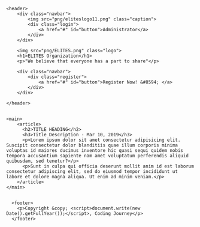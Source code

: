 <!DOCTYPE html>
<html lang = "en">
    <head>
        <meta charset = "utf=8">
        <meta name = "viewport" content="width=device-width,initial-scale=1.0">
        <title> My Resume </title>
        <link rel = "stylesheet" href="s.css">
	</head>

    <header>
        <div class="navbar">
            <img src="png/eliteslogo11.png" class="caption">
            <div class="login">
                <a href="#" id="button">Administrator</a>
            </div>
        </div>

        <img src="png/ELITES.png" class="logo">
        <h1>ELITES Organization</h1>
        <p>"We believe that everyone has a part to share"</p>

        <div class="navbar">
            <div class="register">
                <a href="#" id="button">Register Now! &#8594; </a>
            </div>
        </div>

    </header>


    <main>
        <article>
          <h2>TITLE HEADING</h2>
          <h3>Title Description - Mar 10, 2019</h3>
          <p>Lorem ipsum dolor sit amet consectetur adipisicing elit. Suscipit consectetur dolor blanditiis quae illum corporis minima voluptas id maiores ducimus inventore hic quasi sequi quidem nobis tempora accusantium sapiente nam amet voluptatum perferendis aliquid quibusdam, sed tenetur?</p>
          <p>Sunt in culpa qui officia deserunt mollit anim id est laborum consectetur adipiscing elit, sed do eiusmod tempor incididunt ut labore et dolore magna aliqua. Ut enim ad minim veniam.</p>      
        </article>
    </main>


      <footer>
        <p>Copyright &copy; <script>document.write(new Date().getFullYear());</script>, Coding Journey</p>
      </footer>

</html>

